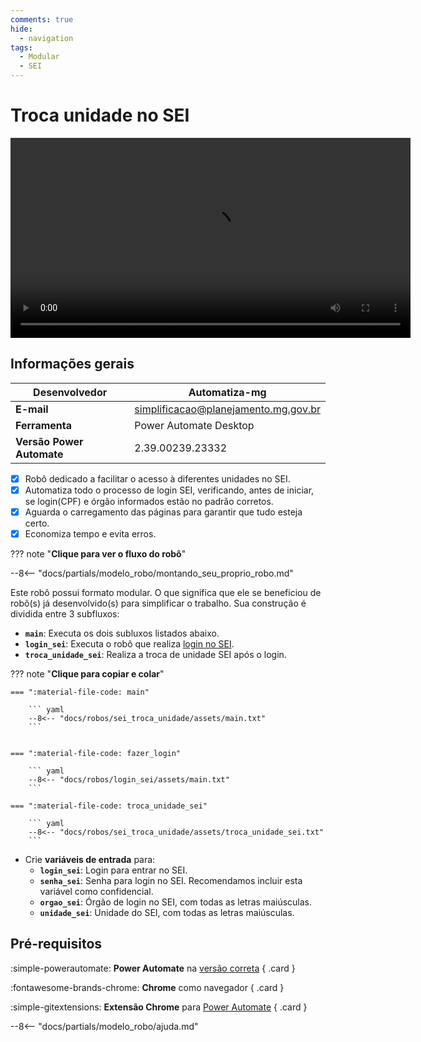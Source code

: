 ```yaml
---
comments: true
hide:
  - navigation
tags:
  - Modular
  - SEI
---
```


# Troca unidade no SEI

<video width="640"  controls>
    <source src="#" type="video/mp4">
</video>

## Informações gerais

| **Desenvolvedor**| Automatiza-mg  |
| ----------- | ------------------------------------ |
| **E-mail**       | simplificacao@planejamento.mg.gov.br|
| **Ferramenta**    | Power Automate Desktop |
| **Versão Power Automate**    | 2.39.00239.23332 |

- [x] Robô dedicado a facilitar o acesso à diferentes unidades no SEI.
- [x] Automatiza todo o processo de login SEI, verificando, antes de iniciar, se login(CPF) e órgão informados estão no padrão corretos.
- [x] Aguarda o carregamento das páginas para garantir que tudo esteja certo.
- [x] Economiza tempo e evita erros.

??? note "**Clique para ver o fluxo do robô**"



--8<-- "docs/partials/modelo_robo/montando_seu_proprio_robo.md"

Este robô possui formato modular.
O que significa que ele se beneficiou de robô(s) já desenvolvido(s) para simplificar o trabalho.
Sua construção é dividida entre 3 subfluxos:

- **`main`**: Executa os dois subluxos listados abaixo.
- **`login_sei`**: Executa o robô que realiza [login no SEI](../login_sei/).
- **`troca_unidade_sei`**: Realiza a troca de unidade SEI após o login.


??? note "**Clique para copiar e colar**"

    === ":material-file-code: main"

        ``` yaml
        --8<-- "docs/robos/sei_troca_unidade/assets/main.txt"
        ```


    === ":material-file-code: fazer_login"

        ``` yaml
        --8<-- "docs/robos/login_sei/assets/main.txt"
        ```

    === ":material-file-code: troca_unidade_sei"

        ``` yaml
        --8<-- "docs/robos/sei_troca_unidade/assets/troca_unidade_sei.txt"
        ```

- Crie **variáveis de entrada** para:
    - **`login_sei`**: Login para entrar no SEI.
    - **`senha_sei`**: Senha para login no SEI. Recomendamos incluir esta variável como confidencial.
    - **`orgao_sei`**: Órgão de login no SEI, com todas as letras maiúsculas.
    - **`unidade_sei`**: Unidade do SEI, com todas as letras maiúsculas. 


## Pré-requisitos

<div class="grid" markdown>

:simple-powerautomate: __Power Automate__ na [versão correta](#informacoes-gerais)
{ .card }

:fontawesome-brands-chrome: __Chrome__ como navegador
{ .card }

:simple-gitextensions:  __Extensão Chrome__ para [Power Automate](https://chromewebstore.google.com/detail/microsoft-power-automate/ljglajjnnkapghbckkcmodicjhacbfhk)
{ .card }

</div>

--8<-- "docs/partials/modelo_robo/ajuda.md"
